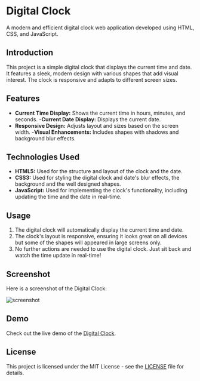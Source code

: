 # Digital Clock

A modern and efficient digital clock web application developed using HTML, CSS, and JavaScript.

## Introduction

This project is a simple digital clock that displays the current time and date. It features a sleek, modern design with various shapes that add visual interest. The clock is responsive and adapts to different screen sizes.

## Features

- **Current Time Display:** Shows the current time in hours, minutes, and seconds.
-**Current Date Display:** Displays the current date.
- **Responsive Design:** Adjusts layout and sizes based on the screen width.
-**Visual Enhancements:** Includes shapes with shadows and background blur effects.

## Technologies Used

- **HTML5:** Used for the structure and layout of the clock and the date.
- **CSS3:** Used for styling the digital clock and date's blur effects, the background and the well designed shapes.
- **JavaScript:** Used for implementing the clock's functionality, including updating the time and the date in real-time.

## Usage

1. The digital clock will automatically display the current time and date.
3. The clock's layout is responsive, ensuring it looks great on all devices but some of the shapes will appeared in large screens only.
4. No further actions are needed to use the digital clock. Just sit back and watch the time update in real-time!

## Screenshot
Here is a screenshot of the Digital Clock:

![screenshot](screenshot.png)

## Demo

Check out the live demo of the [Digital Clock](https://anas7k.github.io/Js-Projects/Digital%20Clock/).

## License

This project is licensed under the MIT License - see the [LICENSE](../LICENSE.md) file for details.
